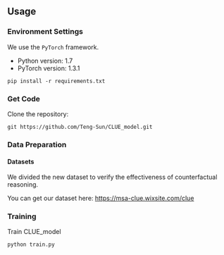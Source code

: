 ## Usage

### Environment Settings

We use the `PyTorch` framework.

- Python version: 1.7
- PyTorch version: 1.3.1

```shell
pip install -r requirements.txt
```

### Get Code

Clone the repository:

```shell
git https://github.com/Teng-Sun/CLUE_model.git
```

### Data Preparation

#### Datasets

We divided the new dataset to verify the effectiveness of counterfactual reasoning.

You can get our dataset here: https://msa-clue.wixsite.com/clue

### Training

Train CLUE_model

```
python train.py
```